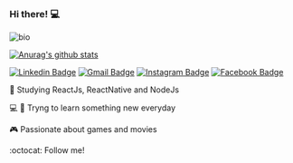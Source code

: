 ### Hi there! 💻	
![bio](https://user-images.githubusercontent.com/37004087/90777704-2a5d7980-e2d2-11ea-8574-bcae9330b86a.gif)

[![Anurag's github stats](https://github-readme-stats.vercel.app/api?username=phellippe)](https://github.com/anuraghazra/github-readme-stats)


[![Linkedin Badge](https://img.shields.io/badge/linkedin-%230077B5.svg?&style=flat-square&logo=linkedin&logoColor=white)](https://www.linkedin.com/in/felipesn17/) [![Gmail Badge](https://img.shields.io/badge/-fellipesn17@gmail.com-c14438?style=flat-square&logo=Gmail&logoColor=white&link=mailto:fellipesn17@gmail.com)](mailto:fellipesn17@gmail.com) [![Instagram Badge](https://img.shields.io/badge/instagram-%23E4405F.svg?&style=flat-square&logo=instagram&logoColor=white)](https://www.instagram.com/felipe_snovais/) [![Facebook Badge](https://img.shields.io/badge/facebook-%231877F2.svg?&style=flat-square&logo=facebook&logoColor=white)](https://www.facebook.com/fellipesn17)

 📘  Studying ReactJs, ReactNative and NodeJs

💻 📱 Tryng to learn something new everyday

🎮 Passionate about games and movies

:octocat: Follow me!

